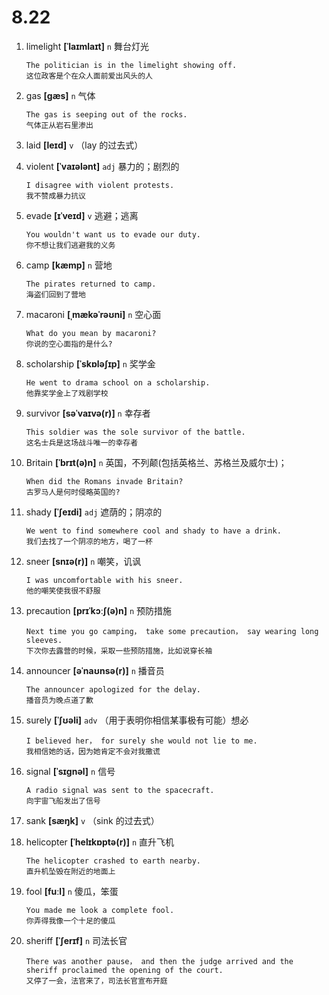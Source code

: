 # 8.22

1. limelight **[ˈlaɪmlaɪt]** `n` 舞台灯光

   ```
   The politician is in the limelight showing off.
   这位政客是个在众人面前爱出风头的人
   ```

2. gas **[ɡæs]** `n` 气体

   ```
   The gas is seeping out of the rocks.
   气体正从岩石里渗出
   ```

3. laid **[leɪd]** `v` （lay 的过去式）

4. violent **[ˈvaɪələnt]** `adj` 暴力的；剧烈的

   ```
   I disagree with violent protests.
   我不赞成暴力抗议
   ```

5. evade **[ɪˈveɪd]** `v` 逃避；逃离

   ```
   You wouldn't want us to evade our duty.
   你不想让我们逃避我的义务
   ```

6. camp **[kæmp]** `n` 营地

   ```
   The pirates returned to camp.
   海盗们回到了营地
   ```

7. macaroni **[ˌmækəˈrəʊni]** `n` 空心面

   ```
   What do you mean by macaroni?
   你说的空心面指的是什么?
   ```

8. scholarship **[ˈskɒləʃɪp]** `n` 奖学金

   ```
   He went to drama school on a scholarship.
   他靠奖学金上了戏剧学校
   ```

9. survivor **[səˈvaɪvə(r)]** `n` 幸存者

   ```
   This soldier was the sole survivor of the battle.
   这名士兵是这场战斗唯一的幸存者
   ```

10. Britain **[ˈbrɪt(ə)n]** `n` 英国，不列颠(包括英格兰、苏格兰及威尔士)；

    ```
    When did the Romans invade Britain?
    古罗马人是何时侵略英国的?
    ```

11. shady **[ˈʃeɪdi]** `adj` 遮荫的；阴凉的

    ```
    We went to find somewhere cool and shady to have a drink.
    我们去找了一个阴凉的地方，喝了一杯
    ```

12. sneer **[snɪə(r)]** `n` 嘲笑，讥讽

    ```
    I was uncomfortable with his sneer.
    他的嘲笑使我很不舒服
    ```

13. precaution **[prɪˈkɔːʃ(ə)n]** `n` 预防措施

    ```
    Next time you go camping， take some precaution， say wearing long sleeves.
    下次你去露营的时候，采取一些预防措施，比如说穿长袖
    ```

14. announcer **[əˈnaʊnsə(r)]** `n` 播音员

    ```
    The announcer apologized for the delay.
    播音员为晚点道了歉
    ```

15. surely **[ˈʃʊəli]** `adv` （用于表明你相信某事极有可能）想必

    ```
    I believed her， for surely she would not lie to me.
    我相信她的话，因为她肯定不会对我撒谎
    ```

16. signal **[ˈsɪɡnəl]** `n` 信号

    ```
    A radio signal was sent to the spacecraft.
    向宇宙飞船发出了信号
    ```

17. sank **[sæŋk]** `v` （sink 的过去式）

18. helicopter **[ˈhelɪkɒptə(r)]** `n` 直升飞机

    ```
    The helicopter crashed to earth nearby.
    直升机坠毁在附近的地面上
    ```

19. fool **[fuːl]** `n` 傻瓜，笨蛋

    ```
    You made me look a complete fool.
    你弄得我像一个十足的傻瓜
    ```

20. sheriff **[ˈʃerɪf]** `n` 司法长官
    ```
    There was another pause， and then the judge arrived and the sheriff proclaimed the opening of the court.
    又停了一会，法官来了，司法长官宣布开庭
    ```
